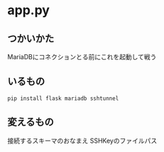 # app.py
## つかいかた
MariaDBにコネクションとる前にこれを起動して戦う

## いるもの
```
pip install flask mariadb sshtunnel
```

## 変えるもの
接続するスキーマのおなまえ
SSHKeyのファイルパス